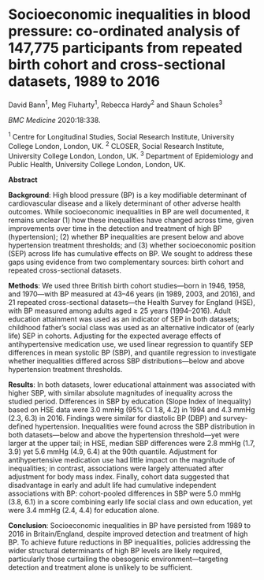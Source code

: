 # **Socioeconomic inequalities in blood pressure: co-ordinated analysis of 147,775 participants from repeated birth cohort and cross-sectional datasets, 1989 to 2016**

David Bann<sup>1</sup>, Meg Fluharty<sup>1</sup>, Rebecca Hardy<sup>2</sup> and Shaun Scholes<sup>3</sup>

*BMC Medicine* 2020:18:338.

<sup>1</sup> Centre for Longitudinal Studies, Social Research Institute, University College London, London, UK. 
<sup>2</sup> CLOSER, Social Research Institute, University College
London, London, UK. 
<sup>3</sup> Department of Epidemiology and Public Health,
University College London, London, UK.

**Abstract**

**Background**: High blood pressure (BP) is a key modifiable determinant of cardiovascular disease and a likely
determinant of other adverse health outcomes. While socioeconomic inequalities in BP are well documented, it
remains unclear (1) how these inequalities have changed across time, given improvements over time in the
detection and treatment of high BP (hypertension); (2) whether BP inequalities are present below and above
hypertension treatment thresholds; and (3) whether socioeconomic position (SEP) across life has cumulative effects
on BP. We sought to address these gaps using evidence from two complementary sources: birth cohort and
repeated cross-sectional datasets.

**Methods**: We used three British birth cohort studies—born in 1946, 1958, and 1970—with BP measured at 43–46
years (in 1989, 2003, and 2016), and 21 repeated cross-sectional datasets—the Health Survey for England (HSE), with
BP measured among adults aged ≥ 25 years (1994–2016). Adult education attainment was used as an indicator of
SEP in both datasets; childhood father’s social class was used as an alternative indicator of (early life) SEP in cohorts.
Adjusting for the expected average effects of antihypertensive medication use, we used linear regression to
quantify SEP differences in mean systolic BP (SBP), and quantile regression to investigate whether inequalities
differed across SBP distributions—below and above hypertension treatment thresholds.

**Results**: In both datasets, lower educational attainment was associated with higher SBP, with similar absolute
magnitudes of inequality across the studied period. Differences in SBP by education (Slope Index of Inequality)
based on HSE data were 3.0 mmHg (95% CI 1.8, 4.2) in 1994 and 4.3 mmHg (2.3, 6.3) in 2016. Findings were similar
for diastolic BP (DBP) and survey-defined hypertension. Inequalities were found across the SBP distribution in both
datasets—below and above the hypertension threshold—yet were larger at the upper tail; in HSE, median SBP
differences were 2.8 mmHg (1.7, 3.9) yet 5.6 mmHg (4.9, 6.4) at the 90th quantile. Adjustment for antihypertensive
medication use had little impact on the magnitude of inequalities; in contrast, associations were largely attenuated
after adjustment for body mass index. Finally, cohort data suggested that disadvantage in early and adult life had
cumulative independent associations with BP: cohort-pooled differences in SBP were 5.0 mmHg (3.8, 6.1) in a score
combining early life social class and own education, yet were 3.4 mmHg (2.4, 4.4) for education alone.

**Conclusion**: Socioeconomic inequalities in BP have persisted from 1989 to 2016 in Britain/England, despite
improved detection and treatment of high BP. To achieve future reductions in BP inequalities, policies addressing
the wider structural determinants of high BP levels are likely required, particularly those curtailing the obesogenic
environment—targeting detection and treatment alone is unlikely to be sufficient.

